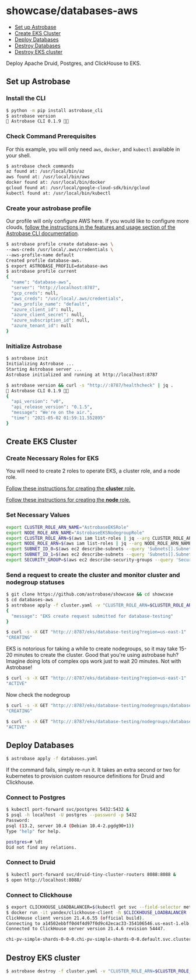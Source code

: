 # showcase/databases-aws

- [Set up Astrobase](#set-up-astrobase)
- [Create EKS Cluster](#create-eks-cluster)
- [Deploy Databases](#deploy-databases)
- [Destroy Databases](#destroy-databases)
- [Destroy EKS cluster](#destroy-eks-cluster)

Deploy Apache Druid, Postgres, and ClickHouse to EKS.

## Set up Astrobase

### Install the CLI

```sh
$ python -m pip install astrobase_cli
$ astrobase version
🚀 Astrobase CLI 0.1.9 🧑‍🚀
```

### Check Command Prerequisites

For this example, you will only need `aws`, `docker`, and `kubectl` available in your shell.

```sh
$ astrobase check commands
az found at: /usr/local/bin/az
aws found at: /usr/local/bin/aws
docker found at: /usr/local/bin/docker
gcloud found at: /usr/local/google-cloud-sdk/bin/gcloud
kubectl found at: /usr/local/bin/kubectl
```

### Create your astrobase profile

Our profile will only configure AWS here. If you would like to configure more clouds, [follow the instructions in the features and usage section of the Astrobase CLI documentation](https://github.com/astrobase/cli/blob/master/README.md#features-and-usage).

```sh
$ astrobase profile create database-aws \
--aws-creds /usr/local/.aws/credentials \
--aws-profile-name default
Created profile database-aws.
$ export ASTROBASE_PROFILE=database-aws
$ astrobase profile current
{
  "name": "database-aws",
  "server": "http://localhost:8787",
  "gcp_creds": null,
  "aws_creds": "/usr/local/.aws/credentials",
  "aws_profile_name": "default",
  "azure_client_id": null,
  "azure_client_secret": null,
  "azure_subscription_id": null,
  "azure_tenant_id": null
}
```

### Initialize Astrobase

```sh
$ astrobase init
Initializing Astrobase ...
Starting Astrobase server ...
Astrobase initialized and running at http://localhost:8787
```

```sh
$ astrobase version && curl -s "http://:8787/healthcheck" | jq .
🚀 Astrobase CLI 0.1.9 🧑‍🚀
{
  "api_version": "v0",
  "api_release_version": "0.1.5",
  "message": "We're on the air.",
  "time": "2021-05-02 01:59:11.552895"
}
```

## Create EKS Cluster

### Create Necessary Roles for EKS

You will need to create 2 roles to operate EKS, a cluster role, and a node role.

[Follow these instructions for creating the __cluster__ role.](https://github.com/astrobase/cli#cluster_role_arn)

[Follow these instructions for creating the __node__ role.](https://github.com/astrobase/cli#node_role_arn)

### Set Necessary Values

```sh
export CLUSTER_ROLE_ARN_NAME="AstrobaseEKSRole"
export NODE_ROLE_ARN_NAME="AstrobaseEKSNodegroupRole"
export CLUSTER_ROLE_ARN=$(aws iam list-roles | jq --arg CLUSTER_ROLE_ARN_NAME "$CLUSTER_ROLE_ARN_NAME" -r '.Roles[] | select(.RoleName == $CLUSTER_ROLE_ARN_NAME) | .Arn')
export NODE_ROLE_ARN=$(aws iam list-roles | jq --arg NODE_ROLE_ARN_NAME "$NODE_ROLE_ARN_NAME" -r '.Roles[] | select(.RoleName == $NODE_ROLE_ARN_NAME) | .Arn')
export SUBNET_ID_0=$(aws ec2 describe-subnets --query 'Subnets[].SubnetId[]' | jq -r '.[0]')
export SUBNET_ID_1=$(aws ec2 describe-subnets --query 'Subnets[].SubnetId[]' | jq -r '.[1]')
export SECURITY_GROUP=$(aws ec2 describe-security-groups --query 'SecurityGroups[].GroupId' | jq -r '.[0]')
```

### Send a request to create the cluster and monitor cluster and nodegroup statuses

```sh
$ git clone https://github.com/astrobase/showcase && cd showcase
$ cd databases-aws
$ astrobase apply -f cluster.yaml -v "CLUSTER_ROLE_ARN=$CLUSTER_ROLE_ARN NODE_ROLE_ARN=$NODE_ROLE_ARN SUBNET_ID_0=$SUBNET_ID_0 SUBNET_ID_1=$SUBNET_ID_1 SECURITY_GROUP=$SECURITY_GROUP"
{
  "message": "EKS create request submitted for database-testing"
}
```

```sh
$ curl -s -X GET "http://:8787/eks/database-testing?region=us-east-1" | jq '.cluster.status'
"CREATING"
```

EKS is notorious for taking a while to create nodegroups, so it may take 15-20 minutes to create the cluster. Good that you're using astrobase huh? Imagine doing lots of complex ops work just to wait 20 minutes. Not with Astrobase!

```sh
$ curl -s -X GET "http://:8787/eks/database-testing?region=us-east-1" | jq '.cluster.status'
"ACTIVE"
```

Now check the nodegroup

```sh
$ curl -s -X GET "http://:8787/eks/database-testing/nodegroups/database-testing?region=us-east-1" | jq '.nodegroup.status'
"CREATING"
```

```sh
$ curl -s -X GET "http://:8787/eks/database-testing/nodegroups/database-testing?region=us-east-1" | jq '.nodegroup.status'
"ACTIVE"
```

## Deploy Databases

```sh
$ astrobase apply -f databases.yaml
```

If the command fails, simply re-run it. It takes an extra second or two for kubernetes to provision custom resource definitions for Druid and Clickhouse.

### Connect to Postgres

```sh
$ kubectl port-forward svc/postgres 5432:5432 &
$ psql -h localhost -U postgres --password -p 5432
Password:
psql (13.2, server 10.4 (Debian 10.4-2.pgdg90+1))
Type "help" for help.

postgres=# \dt
Did not find any relations.
```

### Connect to Druid

```sh
$ kubectl port-forward svc/druid-tiny-cluster-routers 8088:8088 &
$ open http://localhost:8088/
```

### Connect to Clickhouse

```sh
$ export CLICKHOUSE_LOADBALANCER=$(kubectl get svc --field-selector metadata.name=clickhouse-pv-simple -o json | jq -r '.items[0].status.loadBalancer.ingress[0].hostname')
$ docker run -it yandex/clickhouse-client -h $CLICKHOUSE_LOADBALANCER -u clickhouse_operator --password clickhouse_operator_password
ClickHouse client version 21.4.6.55 (official build).
Connecting to a14502ebbff0d4f4d97f0d9c42ecac33-354106546.us-east-1.elb.amazonaws.com:9000 as user clickhouse_operator.
Connected to ClickHouse server version 21.4.6 revision 54447.

chi-pv-simple-shards-0-0-0.chi-pv-simple-shards-0-0.default.svc.cluster.local :)
```

## Destroy EKS cluster

```sh
$ astrobase destroy -f cluster.yaml -v "CLUSTER_ROLE_ARN=$CLUSTER_ROLE_ARN NODE_ROLE_ARN=$NODE_ROLE_ARN SUBNET_ID_0=$SUBNET_ID_0 SUBNET_ID_1=$SUBNET_ID_1 SECURITY_GROUP=$SECURITY_GROUP"
```

